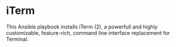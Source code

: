 iTerm
=====

This Ansible playbook installs iTerm (2), a powerfull and highly customizable, feature-rich, command line interface replacement for Terminal.